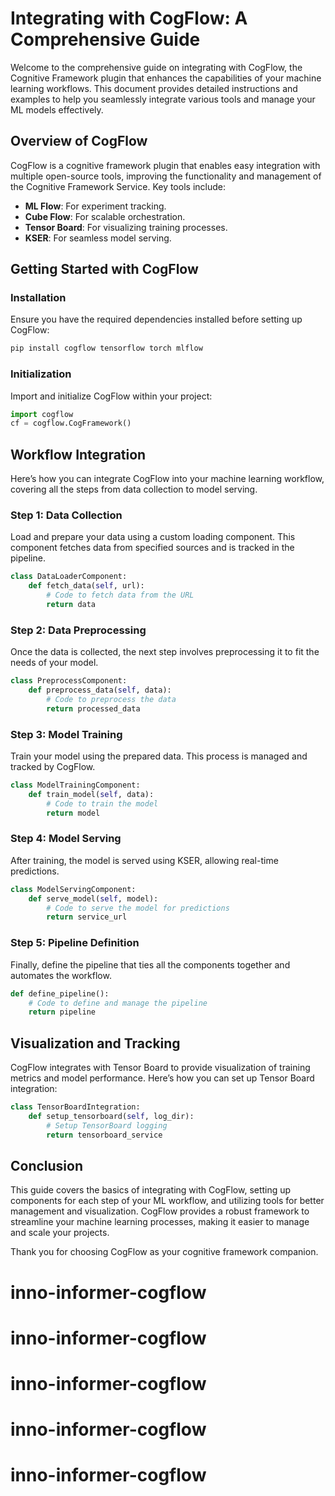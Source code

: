 
# Integrating with CogFlow: A Comprehensive Guide

Welcome to the comprehensive guide on integrating with CogFlow, the Cognitive Framework plugin that enhances the capabilities of your machine learning workflows. This document provides detailed instructions and examples to help you seamlessly integrate various tools and manage your ML models effectively.

## Overview of CogFlow

CogFlow is a cognitive framework plugin that enables easy integration with multiple open-source tools, improving the functionality and management of the Cognitive Framework Service. Key tools include:

- **ML Flow**: For experiment tracking.
- **Cube Flow**: For scalable orchestration.
- **Tensor Board**: For visualizing training processes.
- **KSER**: For seamless model serving.

## Getting Started with CogFlow

### Installation

Ensure you have the required dependencies installed before setting up CogFlow:

```bash
pip install cogflow tensorflow torch mlflow
```

### Initialization

Import and initialize CogFlow within your project:

```python
import cogflow
cf = cogflow.CogFramework()
```

## Workflow Integration

Here’s how you can integrate CogFlow into your machine learning workflow, covering all the steps from data collection to model serving.

### Step 1: Data Collection

Load and prepare your data using a custom loading component. This component fetches data from specified sources and is tracked in the pipeline.

```python
class DataLoaderComponent:
    def fetch_data(self, url):
        # Code to fetch data from the URL
        return data
```

### Step 2: Data Preprocessing

Once the data is collected, the next step involves preprocessing it to fit the needs of your model.

```python
class PreprocessComponent:
    def preprocess_data(self, data):
        # Code to preprocess the data
        return processed_data
```

### Step 3: Model Training

Train your model using the prepared data. This process is managed and tracked by CogFlow.

```python
class ModelTrainingComponent:
    def train_model(self, data):
        # Code to train the model
        return model
```

### Step 4: Model Serving

After training, the model is served using KSER, allowing real-time predictions.

```python
class ModelServingComponent:
    def serve_model(self, model):
        # Code to serve the model for predictions
        return service_url
```

### Step 5: Pipeline Definition

Finally, define the pipeline that ties all the components together and automates the workflow.

```python
def define_pipeline():
    # Code to define and manage the pipeline
    return pipeline
```

## Visualization and Tracking

CogFlow integrates with Tensor Board to provide visualization of training metrics and model performance. Here’s how you can set up Tensor Board integration:

```python
class TensorBoardIntegration:
    def setup_tensorboard(self, log_dir):
        # Setup TensorBoard logging
        return tensorboard_service
```

## Conclusion

This guide covers the basics of integrating with CogFlow, setting up components for each step of your ML workflow, and utilizing tools for better management and visualization. CogFlow provides a robust framework to streamline your machine learning processes, making it easier to manage and scale your projects.

Thank you for choosing CogFlow as your cognitive framework companion.
# inno-informer-cogflow
# inno-informer-cogflow
# inno-informer-cogflow
# inno-informer-cogflow
# inno-informer-cogflow
